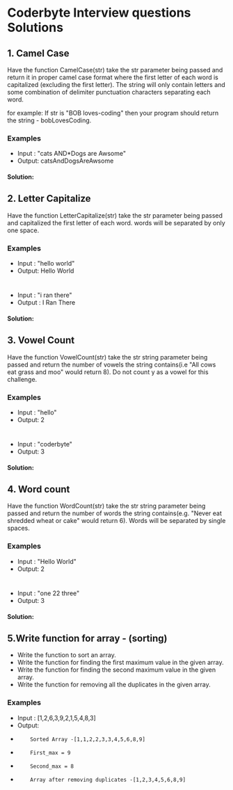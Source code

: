 # Coderbyte Interview questions Solutions

## 1. Camel Case
Have the function CamelCase(str) take the str parameter being passed and return it in proper camel case format where the first letter of each word is capitalized
(excluding the first letter). The string will only contain letters and some combination of delimiter punctuation characters separating each word.

for example:
If str is "BOB loves-coding" then your program should return the string - bobLovesCoding.



### Examples

- Input : "cats AND*Dogs are Awsome"
- Output:  catsAndDogsAreAwsome

#### Solution:

## 2. Letter Capitalize
Have the function 
LetterCapitalize(str) take the str parameter being passed and capitalized the first letter of each word. words will be separated by only one space.
### Examples
- Input : "hello world"                 
- Output:  Hello World                  
#
- Input  : "i ran there"
- Output :  I Ran  There
#### Solution:

## 3. Vowel Count
Have the function VowelCount(str) take the str string parameter being passed and return the number of vowels the string contains(i.e "All cows eat grass and moo"
would return 8). Do not count y as a vowel for this challenge.
### Examples
- Input : "hello"                 
- Output:  2  
#
- Input : "coderbyte"                 
- Output:  3
#### Solution:

## 4. Word count
Have the function WordCount(str) take the str string parameter being passed and return the number of words the string contains(e.g. "Never eat shredded wheat or cake" 
would return 6). Words will be separated by single spaces.

### Examples
- Input : "Hello World"                 
- Output:  2  
#
- Input : "one 22 three"                 
- Output:  3
#### Solution:

## 5.Write function for array - (sorting)
- Write the function to sort an array.
- Write the function for finding the first maximum value in the given array.
- Write the function for finding the second maximum value in the given array.
- Write the function for removing all the duplicates in the given array.

### Examples
- Input :  [1,2,6,3,9,2,1,5,4,8,3]               
- Output: 
-         Sorted Array -[1,1,2,2,3,3,4,5,6,8,9]
-         First_max = 9
-         Second_max = 8
-         Array after removing duplicates -[1,2,3,4,5,6,8,9]
